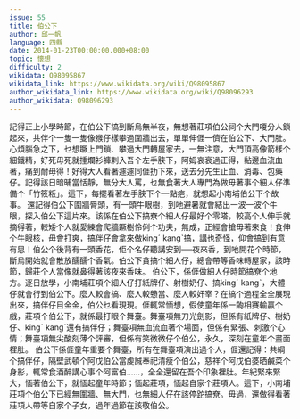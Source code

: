 ```yaml
---
issue: 55
title: 伯公下
author: 邱一帆
language: 四縣
date: 2014-01-23T00:00:00.000+08:00
topic: 懷想
difficulty: 2
wikidata: Q98095867
wikidata_link: https://www.wikidata.org/wiki/Q98095867
author_wikidata_link: https://www.wikidata.org/wiki/Q98096293
author_wikidata: Q98096293
---
```

記得正上小學時節，在伯公下搞到斷烏無半夜，無想著莊項伯公祠个大門嗄分人鎖起來，共伴个一隻一隻像猴仔樣攀過圍牆出去，單單伸𠊎一儕在伯公下、大門肚。心煩腦急之下，乜想蹶上門鎖、攀過大門轉屋家去，一無注意，大門頂高像箭樣个細鐵精，好死毋死就揰爛衫褲刺入吾个左手脥下，阿姆哀衰過正得，黏邊血流血著，痛到耐毋得！好得大人看著遽遽同𠊎扐下來，送去分先生止血、消毒、包藥仔。記得該日暗晡當恬靜，無分大人罵，乜無食著大人專門為做毋著事个細人仔準備个「竹筱粄」。這下，每擺看著左手脥下个一點疤，就想起小南埔伯公下个故事。
還記得伯公下圍牆脣頭，有一頭牛眼樹，到吔避暑就會結出一波一波个牛眼，探入伯公下這片來。該係在伯公下搞尞个細人仔最好个零嗒，較高个人伸手就摘得著，較矮个人就愛練會爬牆蹶樹伶俐个功夫，無成，正經會搶毋著來食！食伸个牛眼核，毋會打爽，搞伴仔會拿來做kingˊ kangˋ搞，講也奇怪，仰會搞到有意有思！伯公个後背有一頭香花，佢个名仔聽講安到──夜來香，到吔開花个時節，斷烏開始就會散放醹醹个香氣。伯公下貪搞个細人仔，總會帶等香味轉屋家，該時節，歸莊个人當像就鼻得著該夜來香味。
伯公下，係𠊎做細人仔時節搞尞个地方。逐日放學，小南埔莊項个細人仔打紙牌仔、射樹奶仔、搞kingˊ kangˋ，大體仔就會行到伯公下。麼人較會搞、麼人較戇當、麼人較奸宰？在搞个過程全全展現出來，搞伴仔目金金，伯公乜看現現。𠊎輒常愐想，假使童年係一齣相賽輸贏个戲，莊項个伯公下，就係最打眼个舞臺。舞臺項無刀光劍影，但係有紙牌仔、樹奶仔、kingˊ kangˋ還有搞伴仔；舞臺項無血流血著个場面，但係有緊張、刺激个心情；舞臺項無尖酸刻薄个評審，但係有笑微微仔个伯公，永久，深刻在童年个畫面裡肚。
伯公下係𠊎童年重要个舞臺，所有在舞臺項演出過个人，𠊎還記得：共綱个搞伴仔，隔壁武頓个阿戊伯公當虔誠奉祀清瘦个伯公，慈祥个阿戊伯婆晒鹹菜个身影，輒常食酒醉講心事个阿富伯……，全全還留在吾个印象裡肚。年紀緊來緊大，愐著伯公下，就愐起童年時節；愐起莊項，愐起自家个莊項人。這下，小南埔莊項个伯公下已經無圍牆、無大門，乜無細人仔在該停跎搞尞。毋過，還做得看著莊項人帶等自家个子女，過年過節在該敬伯公。